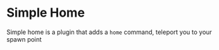 # Simple Home

Simple home is a plugin that adds a `home` command, teleport you to your spawn point

